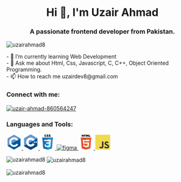 <h1 align="center">Hi 👋, I'm Uzair Ahmad</h1> <h3 align="center">A passionate frontend developer from Pakistan.</h3> <p align="left"> <img src="https://komarev.com/ghpvc/?username=uzairahmad8&label=Profile%20views&color=0e75b6&style=flat" alt="uzairahmad8" /> </p> - 🌱 I’m currently learning Web Development <br> - 💬 Ask me about Html, Css, Javascript, C, C++, Object Oriented Programming. <br> - 📫 How to reach me uzairdev8@gmail.com <h3 align="left">Connect with me:</h3> <p align="left"> <a href="https://linkedin.com/in/uzair-ahmad-860564247" target="blank"><img align="center" src="https://raw.githubusercontent.com/rahuldkjain/github-profile-readme-generator/master/src/images/icons/Social/linked-in-alt.svg" alt="uzair-ahmad-860564247" height="30" width="40" /></a> </p> <h3 align="left">Languages and Tools:</h3> <p align="left"> <a href="https://www.cprogramming.com/" target="_blank" rel="noreferrer"> <img src="https://raw.githubusercontent.com/devicons/devicon/master/icons/c/c-original.svg" alt="c" width="40" height="40"/> </a> <a href="https://www.w3schools.com/cpp/" target="_blank" rel="noreferrer"> <img src="https://raw.githubusercontent.com/devicons/devicon/master/icons/cplusplus/cplusplus-original.svg" alt="cplusplus" width="40" height="40"/> </a> <a href="https://www.w3schools.com/css/" target="_blank" rel="noreferrer"> <img src="https://raw.githubusercontent.com/devicons/devicon/master/icons/css3/css3-original-wordmark.svg" alt="css3" width="40" height="40"/> </a> <a href="https://www.figma.com/" target="_blank" rel="noreferrer"> <img src="https://www.vectorlogo.zone/logos/figma/figma-icon.svg" alt="figma" width="40" height="40"/> </a> <a href="https://www.w3.org/html/" target="_blank" rel="noreferrer"> <img src="https://raw.githubusercontent.com/devicons/devicon/master/icons/html5/html5-original-wordmark.svg" alt="html5" width="40" height="40"/> </a> <a href="https://developer.mozilla.org/en-US/docs/Web/JavaScript" target="_blank" rel="noreferrer"> <img src="https://raw.githubusercontent.com/devicons/devicon/master/icons/javascript/javascript-original.svg" alt="javascript" width="40" height="40"/> </a> </p> <p><img align="left" src="https://github-readme-stats.vercel.app/api/top-langs?username=uzairahmad8&show_icons=true&locale=en&layout=compact" alt="uzairahmad8" /></p> <p>&nbsp;<img align="center" src="https://github-readme-stats.vercel.app/api?username=uzairahmad8&show_icons=true&locale=en" alt="uzairahmad8" /></p> <p><img align="center" src="https://github-readme-streak-stats.herokuapp.com/?user=uzairahmad8&" alt="uzairahmad8" /></p>

